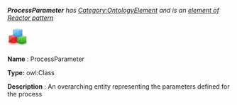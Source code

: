 ___ProcessParameter__ 
 has
 [Category:OntologyElement](../../Category/OntologyElement "Category:OntologyElement") 
 and is an
 [element of](../../Property/ElementOf "Property:ElementOf") 
[Reactor pattern](../../Submissions/Reactor_pattern "Submissions:Reactor pattern")_




  





[![Class](../images/thumb/2/27/Class.gif/45px-Class.gif)](../../Image/Class.gif "Class")


__Name__ 
 : ProcessParameter
 



__Type:__ 
 owl:Class
 



__Description__ 
 : An overarching entity representing the parameters defined for the process